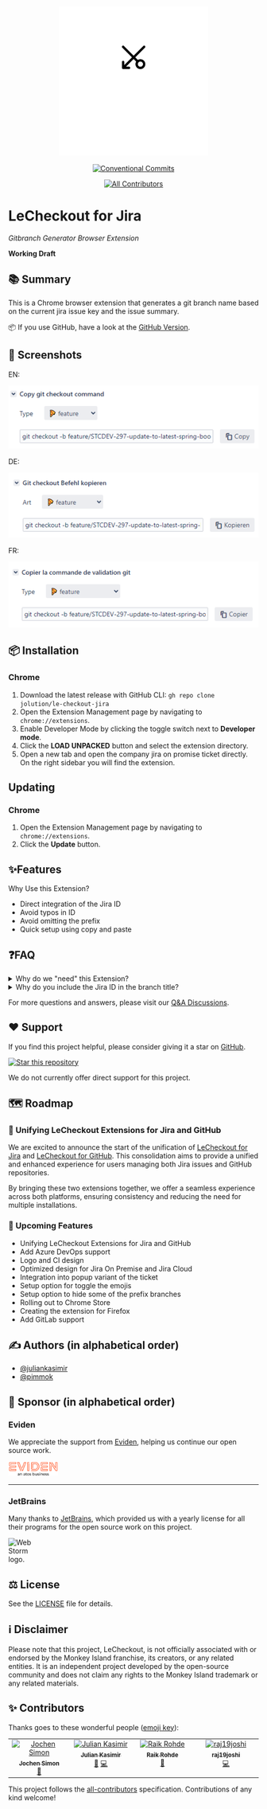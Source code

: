 <p align="center">
    <picture>
        <source media="(prefers-color-scheme: dark)" srcset="./resources/png/le-checkout-dark.png">
        <source media="(prefers-color-scheme: light)" srcset="./resources/png/le-checkout-light.png">
        <img alt="Shows the banner of Le Checkout, with its logo" src="./resources/png/le-checkout-dark.png" width="300">
    </picture>
</p>

<div align="center">

[![Conventional Commits](https://img.shields.io/badge/Conventional%20Commits-1.0.0-%23FE5196?logo=conventionalcommits&logoColor=white)](https://conventionalcommits.org)
<!-- ALL-CONTRIBUTORS-BADGE:START - Do not remove or modify this section -->
[![All Contributors](https://img.shields.io/badge/all_contributors-4-orange.svg?style=flat-square)](#contributors-)
<!-- ALL-CONTRIBUTORS-BADGE:END -->

</div>

# LeCheckout for Jira

_Gitbranch Generator Browser Extension_

**Working Draft**

## 📚 Summary

This is a Chrome browser extension that generates a git branch name based on the current jira issue key and the issue
summary.

:package: If you use GitHub, have a look at the [GitHub Version](https://github.com/jolution/le-checkout-github).

## 🌟 Screenshots

EN:

![App Screenshot EN](screenshot.png)

DE:

![App Screenshot DE](screenshot2.png)

FR:

![App Screenshot FR](screenshot3.png)

## 📦 Installation

### Chrome

1. Download the latest release with GitHub CLI:
   `gh repo clone jolution/le-checkout-jira`
2. Open the Extension Management page by navigating to `chrome://extensions`.
3. Enable Developer Mode by clicking the toggle switch next to **Developer mode**.
4. Click the **LOAD UNPACKED** button and select the extension directory.
5. Open a new tab and open the company jira on promise ticket directly. On the right sidebar you will find the
   extension.

## Updating

### Chrome

1. Open the Extension Management page by navigating to `chrome://extensions`.
2. Click the **Update** button.

## ✨Features

Why Use this Extension?

- Direct integration of the Jira ID
- Avoid typos in ID
- Avoid omitting the prefix
- Quick setup using copy and paste

## ❓FAQ

<details>
<summary>Why do we "need" this Extension?</summary>
<p>In Jira, you can set up Development integration such as GitHub, if configured correctly by someone with permissions. This integration allows us to create branches directly. However, the native setup lacks the ability to easily select a prefix like `/feature/` or `/fix/`. Our extension is designed for users who do not have this feature enabled natively or who prefer to use specific prefixes.</p>
<p>Additionally, our extension aims to automatically prefill the prefix based on the type of Jira ticket in the future, distinguishing between bugs and features, for added convenience.</p>
</details>

<details>
<summary>Why do you include the Jira ID in the branch title?</summary>
<p>This allows us to make assignments more easily and, among other things, work with jira-prepare-commit-msg in projects.</p>
</details>

For more questions and answers, please visit
our [Q&A Discussions](https://github.com/jolution/le-checkout-jira/discussions/categories/q-a).

## ❤️ Support

If you find this project helpful, please consider giving it a star
on [GitHub](https://github.com/jolution/le-checkout-jira).

[![Star this repository](https://img.shields.io/github/stars/jolution/le-checkout-jira?style=social)](https://github.com/jolution/le-checkout-jira)

We do not currently offer direct support for this project.

## 🗺️ Roadmap

### 🔄 Unifying LeCheckout Extensions for Jira and GitHub

We are excited to announce the start of the unification of [LeCheckout for Jira](https://github.com/jolution/le-checkout-jira) and [LeCheckout for GitHub](https://github.com/jolution/le-checkout-github). This consolidation aims to provide a unified and enhanced experience for users managing both Jira issues and GitHub repositories.

By bringing these two extensions together, we offer a seamless experience across both platforms, ensuring consistency and reducing the need for multiple installations.

### 🚀 Upcoming Features

- Unifying LeCheckout Extensions for Jira and GitHub
- Add Azure DevOps support
- Logo and CI design
- Optimized design for Jira On Premise and Jira Cloud
- Integration into popup variant of the ticket
- Setup option for toggle the emojis
- Setup option to hide some of the prefix branches
- Rolling out to Chrome Store
- Creating the extension for Firefox
- Add GitLab support

## ✍️ Authors (in alphabetical order)

- [@juliankasimir](https://www.github.com/juliankasimir)
- [@pimmok](https://www.github.com/pimmok)

## 💎 Sponsor (in alphabetical order)

### Eviden

We appreciate the support from [Eviden](https://eviden.com), helping us continue our open source work.

<img style="max-width: 100px" width="100" src="https://raw.githubusercontent.com/DE-AMS-AD-VAPPS/brand/main/assets/eviden-logo.svg" alt="Eviden logo.">

---

### JetBrains

Many thanks to [JetBrains](https://jetbrains.com), which provided us with a yearly license for all their programs for
the open source work on this project.

<img style="max-width: 50px" width="50" src="https://resources.jetbrains.com/storage/products/company/brand/logos/WebStorm_icon.png" alt="WebStorm logo.">

## ⚖️ License

See the [LICENSE](LICENSE) file for details.

## ℹ️ Disclaimer

Please note that this project, LeCheckout, is not officially associated with or endorsed by the Monkey Island franchise,
its creators, or any related entities. It is an independent project developed by the open-source community and does not
claim any rights to the Monkey Island trademark or any related materials.

## ✨ Contributors

Thanks goes to these wonderful people ([emoji key](https://allcontributors.org/docs/en/emoji-key)):

<!-- ALL-CONTRIBUTORS-LIST:START - Do not remove or modify this section -->
<!-- prettier-ignore-start -->
<!-- markdownlint-disable -->
<table>
  <tbody>
    <tr>
      <td align="center" valign="top" width="14.28%"><a href="https://jochensimon.com/"><img src="https://avatars.githubusercontent.com/u/17846993?v=4?s=100" width="100px;" alt="Jochen Simon"/><br /><sub><b>Jochen Simon</b></sub></a><br /><a href="#design-pimmok" title="Design">🎨</a></td>
      <td align="center" valign="top" width="14.28%"><a href="https://github.com/juliankasimir"><img src="https://avatars.githubusercontent.com/u/120172350?v=4?s=100" width="100px;" alt="Julian Kasimir"/><br /><sub><b>Julian Kasimir</b></sub></a><br /><a href="#ideas-juliankasimir" title="Ideas, Planning, & Feedback">🤔</a> <a href="https://github.com/jolution/le-checkout-jira/commits?author=juliankasimir" title="Code">💻</a></td>
      <td align="center" valign="top" width="14.28%"><a href="http://dikka.dev"><img src="https://avatars.githubusercontent.com/u/64754924?v=4?s=100" width="100px;" alt="Raik Rohde"/><br /><sub><b>Raik Rohde</b></sub></a><br /><a href="#ideas-Sett17" title="Ideas, Planning, & Feedback">🤔</a></td>
      <td align="center" valign="top" width="14.28%"><a href="https://github.com/raj19joshi"><img src="https://avatars.githubusercontent.com/u/112689625?v=4?s=100" width="100px;" alt="raj19joshi"/><br /><sub><b>raj19joshi</b></sub></a><br /><a href="https://github.com/jolution/le-checkout-jira/commits?author=raj19joshi" title="Code">💻</a></td>
    </tr>
  </tbody>
</table>

<!-- markdownlint-restore -->
<!-- prettier-ignore-end -->

<!-- ALL-CONTRIBUTORS-LIST:END -->

This project follows the [all-contributors](https://github.com/all-contributors/all-contributors) specification.
Contributions of any kind welcome!
